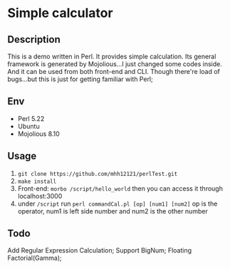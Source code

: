 # Simple calculator

## Description
This is a demo written in Perl. It provides simple calculation.
Its general framework is generated by Mojolious...I just changed some codes inside.
And it can be used from both front-end and CLI.
Though there're load of bugs...but this is just for getting familiar with Perl;

## Env
- Perl 5.22
- Ubuntu
- Mojolious 8.10

## Usage

1. ```git clone https://github.com/mhh12121/perlTest.git```
2. ``` make install ```
3. Front-end: ``` morbo /script/hello_world ``` then you can access it through localhost:3000 
4. under ```/script``` run ```perl commandCal.pl [op] [num1] [num2]``` 
op is the operator, num1 is left side number and num2 is the other number

## Todo
Add Regular Expression Calculation;
Support BigNum;
Floating Factorial(Gamma);